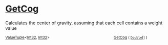 # [GetCog](./ArrayExtension-100663392.md)

Calculates the center of gravity, assuming that each cell contains  a weight value

<sub>[ValueTuple](https://docs.microsoft.com/en-us/dotnet/api/System.ValueTuple-2)\<[Int32](https://docs.microsoft.com/en-us/dotnet/api/System.Int32), [Int32](https://docs.microsoft.com/en-us/dotnet/api/System.Int32)></sub><img width=200/><sub>[GetCog](./ArrayExtension-100663392.md) ( [`Double`](https://docs.microsoft.com/en-us/dotnet/api/System.Double)[] )</sub><br>


